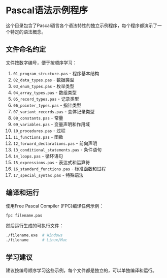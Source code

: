 # Pascal语法示例程序

这个目录包含了Pascal语言各个语法特性的独立示例程序，每个程序都演示了一个特定的语法概念。

## 文件命名约定

文件按数字编号，便于按顺序学习：
1. `01_program_structure.pas` - 程序基本结构
2. `02_data_types.pas` - 数据类型
3. `03_enum_types.pas` - 枚举类型
4. `04_array_types.pas` - 数组类型
5. `05_record_types.pas` - 记录类型
6. `06_pointer_types.pas` - 指针类型
7. `07_variant_records.pas` - 变体记录类型
8. `08_constants.pas` - 常量
9. `09_variables.pas` - 变量声明和作用域
10. `10_procedures.pas` - 过程
11. `11_functions.pas` - 函数
12. `12_forward_declarations.pas` - 前向声明
13. `13_conditional_statements.pas` - 条件语句
14. `14_loops.pas` - 循环语句
15. `15_expressions.pas` - 表达式和运算符
16. `16_standard_functions.pas` - 标准函数和过程
17. `17_special_syntax.pas` - 特殊语法

## 编译和运行

使用Free Pascal Compiler (FPC)编译任何示例：

```bash
fpc filename.pas
```

然后运行生成的可执行文件：

```bash
./filename.exe  # Windows
./filename      # Linux/Mac
```

## 学习建议

建议按编号顺序学习这些示例，每个文件都是独立的，可以单独编译和运行。